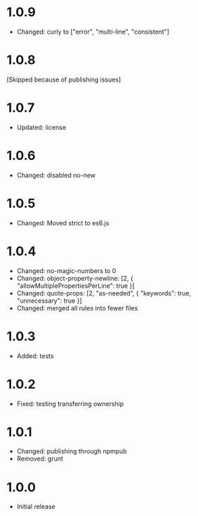 # 1.0.9

- Changed: curly to ["error", "multi-line", "consistent"]

# 1.0.8

[Skipped because of publishing issues]

# 1.0.7

- Updated: license

# 1.0.6

-   Changed: disabled no-new

# 1.0.5

-   Changed: Moved strict to es6.js

# 1.0.4

-   Changed: no-magic-numbers to 0
-   Changed: object-property-newline: [2, { "allowMultiplePropertiesPerLine": true }]
-   Changed: quote-props: [2, "as-needed", { "keywords": true, "unnecessary": true }]
-   Changed: merged all rules into fewer files

# 1.0.3

-   Added: tests

# 1.0.2

-   Fixed: testing transferring ownership

# 1.0.1

-   Changed: publishing through npmpub
-   Removed: grunt

# 1.0.0

-   Initial release
